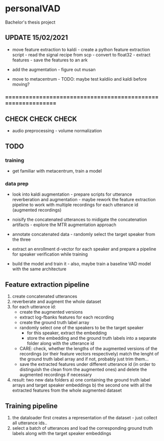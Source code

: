 # personalVAD
Bachelor's thesis project


## UPDATE 15/02/2021
- move feature extraction to kaldi
        - create a python feature extraction script
                - read the signal recipe from scp
                - convert to float32
                - extract features
                - save the features to an ark
- add the augmentation
        - figure out musan

- move to metacentrum
        - TODO: maybe test kaldiio and kaldi before moving?

### ============================================================


## CHECK CHECK CHECK
- audio preprocessing - volume normalization

## TODO
### training
- get familiar with metacentrum, train a model

### data prep
- look into kaldi augmentation
        - prepare scripts for utterance reverberation and augmentation
        - maybe rework the feature extraction pipeline to work with multiple
          recordings for each utterance id (augmented recordings)

- noisify the concatenated utterances to midigate the concatenation artifacts
        - explore the MTR augmentation approach

- annotate concatenated data - randomly select the target speaker from the three
- extract an enrollment d-vector for each speaker and prepare a pipeline for
  speaker verification while training

- build the model and train it
        - also, maybe train a baseline VAD model with the same architecture


## Feature extraction pipeline
1) create concatenated utterances
2) reverberate and augment the whole dataset
3) for each utterance id:
    - create the augmented versions
    - extract log-fbanks features for each recording
    - create the ground truth label array
    - randomly select one of the speakers to be the target speaker
        - for this speaker, extract the embedding
        - store the embedding and the ground truth labels into a separate folder along with
          the utterance id
    - CARE: check, whether the lengths of the augmented versions of the recordings (or their
      feature vectors respectively) match the lenght of the ground truth label array and if not,
      probably just trim them...
    - save the extracted features under different utterance id (in order to distinguish the clean
      from the augmented ones) and delete the augmented recordings if necessary
4) result: two new data folders
    a) one containing the ground truth label arrays and target speaker embeddings
    b) the second one with all the extracted features from the whole augmented dataset


## Training pipeline
1) the dataloader first creates a representation of the dataset - just collect all utterance ids..
2) select a batch of utterances and load the corresponding ground truth labels along with the
   target speaker embeddings
